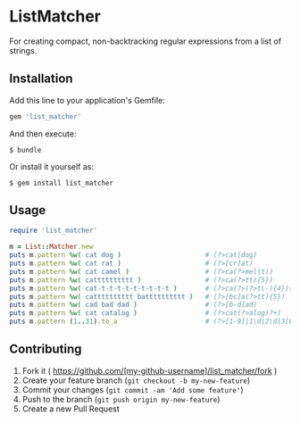 # ListMatcher

For creating compact, non-backtracking regular expressions from a list of strings.

## Installation

Add this line to your application's Gemfile:

```ruby
gem 'list_matcher'
```

And then execute:

    $ bundle

Or install it yourself as:

    $ gem install list_matcher

## Usage

```ruby
require 'list_matcher'

m = List::Matcher.new
puts m.pattern %w( cat dog )                     # (?>cat|dog)
puts m.pattern %w( cat rat )                     # (?>[cr]at)
puts m.pattern %w( cat camel )                   # (?>ca(?>mel|t))
puts m.pattern %w( catttttttttt )                # (?>ca(?>tt){5})
puts m.pattern %w( cat-t-t-t-t-t-t-t-t-t )       # (?>ca(?>(?>t\-){4}){2}t\-t)
puts m.pattern %w( catttttttttt batttttttttt )   # (?>[bc]a(?>tt){5})
puts m.pattern %w( cad bad dad )                 # (?>[b-d]ad)
puts m.pattern %w( cat catalog )                 # (?>cat(?>alog)?+)
puts m.pattern (1..31).to_a                      # (?>[1-9]|1\d|2\d|3[01])
```

## Contributing

1. Fork it ( https://github.com/[my-github-username]/list_matcher/fork )
2. Create your feature branch (`git checkout -b my-new-feature`)
3. Commit your changes (`git commit -am 'Add some feature'`)
4. Push to the branch (`git push origin my-new-feature`)
5. Create a new Pull Request
